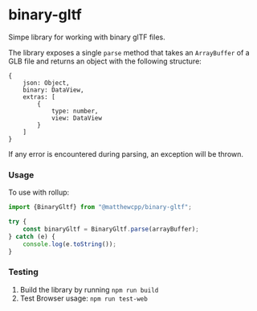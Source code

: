 # binary-gltf
Simpe library for working with binary glTF files.

The library exposes a single `parse` method that takes an `ArrayBuffer` of a GLB file and returns an object with the following structure:
```
{
    json: Object,
    binary: DataView,
    extras: [
        {
            type: number,
            view: DataView
        }
    ]
}
```

If any error is encountered during parsing, an exception will be thrown.

### Usage

To use with rollup:

```javascript
import {BinaryGltf} from "@matthewcpp/binary-gltf";

try {
    const binaryGltf = BinaryGltf.parse(arrayBuffer);
} catch (e) {
    console.log(e.toString());
}

```

### Testing
1. Build the library by running `npm run build`
1. Test Browser usage: `npm run test-web`
